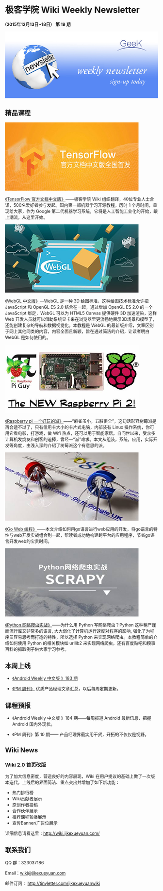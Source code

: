 # 极客学院 Wiki Weekly Newsletter 
 
**(2015年12月13日~18日） 第 19 期**                                                 

![newsletterlogo](images/newsletter-banner.jpg) 

## 精品课程

![](images/TensorFlow.jpg)

[《TensorFlow 官方文档中文版》](http://wiki.jikexueyuan.com/project/tensorflow-zh/)——极客学院 Wiki 组织翻译，40位专业人士合译，500名爱好者参与发起。国内第一部机器学习开源教程。历时 1 个月时间，呈现给大家，作为 Google 第二代机器学习系统，它将是人工智能工业化的开始，跟上潮流，从这里开始。

![](images/webgl.jpg)

[《WebGL 中文版》](http://wiki.jikexueyuan.com/project/webgl/)—WebGL 是一种 3D 绘图标准，这种绘图技术标准允许把 JavaScript 和 OpenGL ES 2.0 结合在一起，通过增加 OpenGL ES 2.0 的一个 JavaScript 绑定，WebGL 可以为 HTML5 Canvas 提供硬件 3D 加速渲染，这样 Web 开发人员就可以借助系统显卡来在浏览器里更流畅地展示3D场景和模型了，还能创建复杂的导航和数据视觉化。本教程是 WebGL 的最新版介绍，文章区别于网上其他同类的内容，内容全面且新颖，旨在通过简洁的介绍，让读者明白 WebGL 是如何使用的。

![](images/raspberry.jpg)

[《Raspberry pi 一个好玩的派》](http://wiki.jikexueyuan.com/project/raspberry-pi-funny/)——“麻雀虽小，五脏俱全”，这句话形容树莓派是再合适不过了，只有信用卡大小的卡片式电脑，内部装有 Linux 操作系统，你可用它看电影，打游戏，做 Wifi 热点，还可以用于智能家居。自问世以来，受众多计算机发烧友和创客的追捧，曾经一“派”难求。本文从组装，系统，应用，实际开发等角度，由浅入深的介绍了树莓派这个有意思的派。

![](images/go-web.jpg)

[《Go Web 编程》](http://wiki.jikexueyuan.com/project/go-web-programming/)——本文介绍如何用go语言进行web应用的开发，将go语言的特性与web开发实战组合到一起，帮读者成功地构建跨平台的应用程序，节省go语言开发web的宝贵时间。

![](images/Python-scrapy.jpg)

[《Python 网络爬虫实战》](http://wiki.jikexueyuan.com/project/python-crawler/)——为什么用 Python 写网络爬虫？Python 这种稍严谨而流行库又非常多的语言, 大大弱化了计算机运行速度对程序的影响, 强化了为程序员容易思考而打造的特性，所以选择 Python 来实现网络爬虫。本教程简单的介绍如何使用 Python 的相关模块如 urllib2 来实现网络爬虫，还有百度贴吧和糗事百科的抓取例子供大家学习参考。

## 本周上线

- [《Android Weekly 中文版 》183 期](http://wiki.jikexueyuan.com/project/android-weekly/issue-183/index.html)

- [《PM 周刊》](http://wiki.jikexueyuan.com/project/pmweekly/) 优质产品经理文章汇总，以后每周定期更新。

## 课程预报

- 《Android Weekly 中文版 》184 期——每周报道 Android 最新讯息，把握 Android 国内外现状。

- 《PM 周刊》第 10 期—— 产品经理界最实用干货，开拓的不仅仅是视野。

## Wiki News

### Wiki 2.0 首页改版

为了加大信息密度，营造良好的内容展现，Wiki 在用户提议的基础上做了一次版本迭代，上线后的界面简洁、重点突出并增加了如下新功能：

- 热门排行榜
- Wiki贡献者展示
- 原创作者投稿
- 合作伙伴展示
- 推荐课程轮播展示
- 宣传Banner/广告位展示

详细信息请看这里：<http://wiki.jikexueyuan.com/>

## 联系我们

QQ 群：323037186

Email：wiki@jikexueyuan.com

邮件订阅： <http://tinyletter.com/jikexueyuanwiki>

